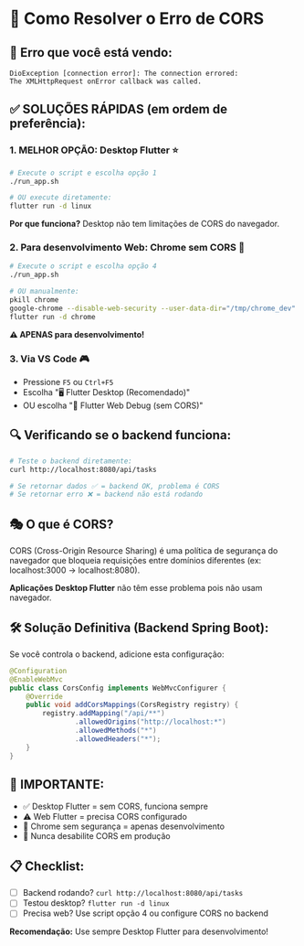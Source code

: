 # 🚀 Como Resolver o Erro de CORS

## 🎯 Erro que você está vendo:
```
DioException [connection error]: The connection errored: 
The XMLHttpRequest onError callback was called.
```

## ✅ SOLUÇÕES RÁPIDAS (em ordem de preferência):

### 1. **MELHOR OPÇÃO: Desktop Flutter** ⭐
```bash
# Execute o script e escolha opção 1
./run_app.sh

# OU execute diretamente:
flutter run -d linux
```
**Por que funciona?** Desktop não tem limitações de CORS do navegador.

### 2. **Para desenvolvimento Web: Chrome sem CORS** 🔧
```bash
# Execute o script e escolha opção 4
./run_app.sh

# OU manualmente:
pkill chrome
google-chrome --disable-web-security --user-data-dir="/tmp/chrome_dev" &
flutter run -d chrome
```
**⚠️ APENAS para desenvolvimento!**

### 3. **Via VS Code** 🎮
- Pressione `F5` ou `Ctrl+F5`
- Escolha "🖥️ Flutter Desktop (Recomendado)"
- OU escolha "🔧 Flutter Web Debug (sem CORS)"

## 🔍 Verificando se o backend funciona:
```bash
# Teste o backend diretamente:
curl http://localhost:8080/api/tasks

# Se retornar dados ✅ = backend OK, problema é CORS
# Se retornar erro ❌ = backend não está rodando
```

## 🎭 O que é CORS?
CORS (Cross-Origin Resource Sharing) é uma política de segurança do navegador que bloqueia requisições entre domínios diferentes (ex: localhost:3000 → localhost:8080).

**Aplicações Desktop Flutter** não têm esse problema pois não usam navegador.

## 🛠️ Solução Definitiva (Backend Spring Boot):
Se você controla o backend, adicione esta configuração:

```java
@Configuration
@EnableWebMvc
public class CorsConfig implements WebMvcConfigurer {
    @Override
    public void addCorsMappings(CorsRegistry registry) {
        registry.addMapping("/api/**")
                .allowedOrigins("http://localhost:*")
                .allowedMethods("*")
                .allowedHeaders("*");
    }
}
```

## 🚨 IMPORTANTE:
- ✅ Desktop Flutter = sem CORS, funciona sempre
- ⚠️ Web Flutter = precisa CORS configurado
- 🔧 Chrome sem segurança = apenas desenvolvimento
- 🚫 Nunca desabilite CORS em produção

## 📋 Checklist:
- [ ] Backend rodando? `curl http://localhost:8080/api/tasks`
- [ ] Testou desktop? `flutter run -d linux`
- [ ] Precisa web? Use script opção 4 ou configure CORS no backend

**Recomendação:** Use sempre Desktop Flutter para desenvolvimento!
